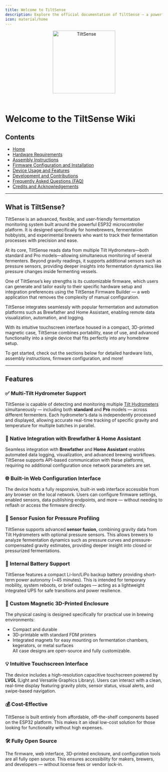 ```yaml
---
title: Welcome to TiltSense
description: Explore the official documentation of TiltSense — a powerful, customizable, and open-source fermentation monitoring system based on ESP32.
icon: material/home
---
```


<div align="center">
  <img src="../TiltSense/assets/logo-text.svg" alt="TiltSense" width="200" style="margin-bottom: 1.5rem;" />
</div>

# Welcome to the TiltSense Wiki

## Contents

- [Home](index.md)
- [Hardware Requirements](Hardware.md)
- [Assembly Instructions](Assembly.md)
- [Firmware Configuration and Installation](Firmware-Setup.md)
- [Device Usage and Features](Usage.md)
- [Development and Contributions](Development.md)
- [Frequently Asked Questions (FAQ)](FAQ.md)
- [Credits and Acknowledgements](Credits.md)

---

## What is TiltSense?

TiltSense is an advanced, flexible, and user-friendly fermentation monitoring system built around the powerful ESP32
microcontroller platform. It is designed specifically for homebrewers, fermentation hobbyists, and experimental brewers
who want to track their fermentation processes with precision and ease.

At its core, TiltSense reads data from multiple Tilt Hydrometers—both standard and Pro models—allowing simultaneous
monitoring of several fermenters. Beyond gravity readings, it supports additional sensors such as pressure sensors,
providing deeper insights into fermentation dynamics like pressure changes inside fermenting vessels.

One of TiltSense’s key strengths is its customizable firmware, which users can generate and tailor easily to their
specific hardware setup and integration preferences using the TiltSense Firmware Builder — a web application that
removes the complexity of manual configuration.

TiltSense integrates seamlessly with popular fermentation and automation platforms such as Brewfather and Home
Assistant, enabling remote data visualization, automation, and logging.

With its intuitive touchscreen interface housed in a compact, 3D-printed magnetic case, TiltSense combines portability,
ease of use, and advanced functionality into a single device that fits perfectly into any homebrew setup.

To get started, check out the sections below for detailed hardware lists, assembly instructions, firmware configuration,
and more!

---

## Features

### ✅ Multi-Tilt Hydrometer Support

TiltSense is capable of detecting and monitoring multiple [Tilt Hydrometers](https://tilthydrometer.com/)
simultaneously — including both **standard** and **Pro** models — across different fermenters. Each hydrometer’s data is
independently processed and displayed, allowing accurate real-time tracking of specific gravity and temperature for
multiple batches in parallel.

### 📡 Native Integration with Brewfather & Home Assistant

Seamless integration with **Brewfather** and **Home Assistant** enables automated data logging, visualization, and
advanced brewing workflows. TiltSense supports API-based communication with these platforms, requiring no additional
configuration once network parameters are set.

### 🌐 Built-in Web Configuration Interface

The device hosts a fully responsive, built-in web interface accessible from any browser on the local network. Users can
configure firmware settings, enabled sensors, data publishing endpoints, and more — without needing
to reflash or access the firmware directly.

### 🔀 Sensor Fusion for Pressure Profiling

TiltSense supports advanced **sensor fusion**, combining gravity data from Tilt Hydrometers with optional pressure
sensors. This allows brewers to analyze fermentation dynamics such as pressure curves and pressure-compensated gravity
estimates, providing deeper insight into closed or pressurized fermentations.

### 🔋 Internal Battery Support

TiltSense features a compact Li-Ion/LiPo backup battery providing short-term power autonomy (~45 minutes). This is
intended for temporary mobility, system reboots, or brief outages — acting as a lightweight integrated UPS for safe
transitions and power resilience.

### 🧲 Custom Magnetic 3D-Printed Enclosure

The physical casing is designed specifically for practical use in brewing environments:

- Compact and durable
- 3D-printable with standard FDM printers
- Integrated magnets for easy mounting on fermentation chambers, kegerators, or metal surfaces  
  All case designs are open-source and fully customizable.

### 💡 Intuitive Touchscreen Interface

The device includes a high-resolution capacitive touchscreen powered by **LVGL** (Light and Versatile Graphics Library).
Users can interact with a clean, real-time display featuring gravity plots, sensor status, visual alerts, and
swipe-based navigation.

### 💰 Cost-Effective

TiltSense is built entirely from affordable, off-the-shelf components based on the ESP32 platform. This makes it an
ideal low-cost solution for those looking for functionality without high expenses.

### 🛠️ Fully Open Source

The firmware, web interface, 3D-printed enclosure, and configuration tools are all fully open source. This ensures
accessibility for makers, brewers, and developers — without license fees or vendor lock-in.